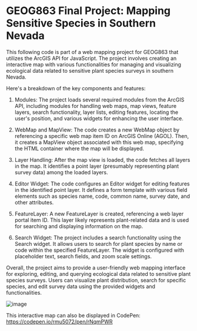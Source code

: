 # GEOG863 Final Project: Mapping Sensitive Species in Southern Nevada

This following code is part of a web mapping project for GEOG863 that utilizes the ArcGIS API for JavaScript. The project involves creating an interactive map with various functionalities for managing and visualizing ecological data related to sensitive plant species surveys in southern Nevada.

Here's a breakdown of the key components and features:

1. Modules: The project loads several required modules from the ArcGIS API, including modules for handling web maps, map views, feature layers, search functionality, layer lists, editing features, locating the user's position, and various widgets for enhancing the user interface.

2. WebMap and MapView: The code creates a new WebMap object by referencing a specific web map item ID on ArcGIS Online (AGOL). Then, it creates a MapView object associated with this web map, specifying the HTML container where the map will be displayed.

3. Layer Handling: After the map view is loaded, the code fetches all layers in the map. It identifies a point layer (presumably representing plant survey data) among the loaded layers.

4. Editor Widget: The code configures an Editor widget for editing features in the identified point layer. It defines a form template with various field elements such as species name, code, common name, survey date, and other attributes.

5. FeatureLayer: A new FeatureLayer is created, referencing a web layer portal item ID. This layer likely represents plant-related data and is used for searching and displaying information on the map.

6. Search Widget: The project includes a search functionality using the Search widget. It allows users to search for plant species by name or code within the specified FeatureLayer. The widget is configured with placeholder text, search fields, and zoom scale settings.

Overall, the project aims to provide a user-friendly web mapping interface for exploring, editing, and querying ecological data related to sensitive plant species surveys. Users can visualize plant distribution, search for specific species, and edit survey data using the provided widgets and functionalities.

![image](https://github.com/bec-in-tech/GEOG863-Final-Project/assets/120440399/dea9bacd-73c8-41c8-a9da-ceeae2facc52)

This interactive map can also be displayed in CodePen: https://codepen.io/rmu5072/pen/rNqmPWR
